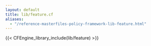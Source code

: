 ```yaml
---
layout: default
title: lib/feature.cf
aliases:
  - "/reference-masterfiles-policy-framework-lib-feature.html"
---
```


{{< CFEngine_library_include(lib/feature) >}}
